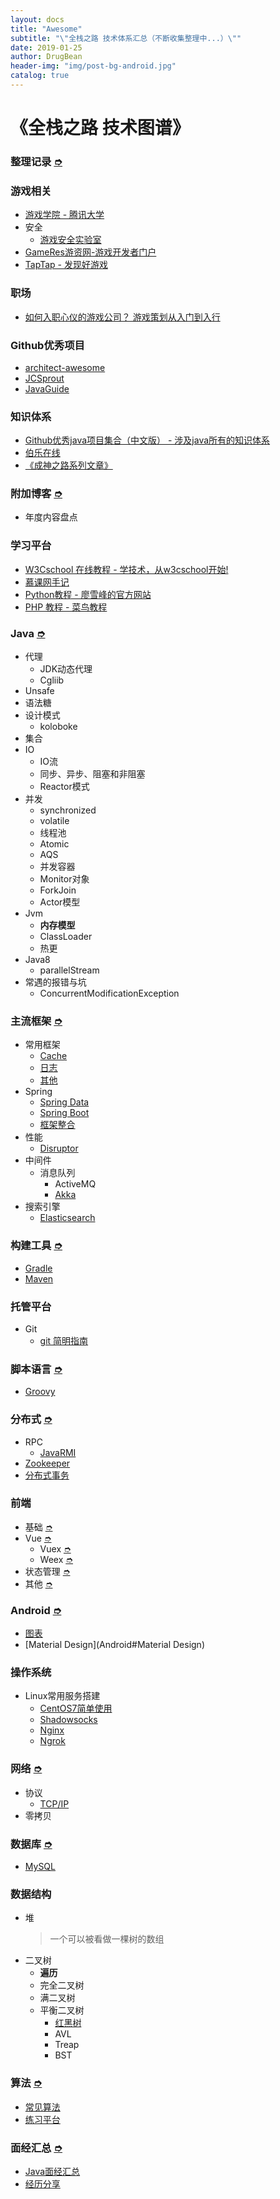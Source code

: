 ```yaml
---
layout: docs
title: "Awesome"
subtitle: "\"全栈之路 技术体系汇总（不断收集整理中...）\""
date: 2019-01-25
author: DrugBean
header-img: "img/post-bg-android.jpg"
catalog: true
---
```


<h1>《全栈之路 技术图谱》</h1>

### 整理记录 [➮](整理记录)

### 游戏相关
* [游戏学院 - 腾讯大学](https://daxue.qq.com/game)
* 安全
	* [游戏安全实验室](https://gslab.qq.com/portal.php?mod=view&aid=94)
* [GameRes游资网-游戏开发者门户](https://www.gameres.com/)
* [TapTap - 发现好游戏](https://www.taptap.com/)

### 职场
* [如何入职心仪的游戏公司？ 游戏策划从入门到入行](https://www.gameres.com/840718.html)

### Github优秀项目
* [architect-awesome](https://github.com/xingshaocheng/architect-awesome)
* [JCSprout](https://github.com/crossoverJie/JCSprout)
* [JavaGuide](https://github.com/Snailclimb/JavaGuide)

### 知识体系
- [Github优秀java项目集合（中文版） - 涉及java所有的知识体系](https://blog.csdn.net/aa1215018028/article/details/80951389)
- [伯乐在线](http://hao.jobbole.com/)
- [《成神之路系列文章》](http://www.hollischuang.com/archives/1001)

### 附加博客 [➮](附加博客)
- 年度内容盘点

### 学习平台
- [W3Cschool 在线教程 - 学技术，从w3cschool开始!](http://www.w3cschool.cn/)
- [慕课网手记](http://www.imooc.com/article)
- [Python教程 - 廖雪峰的官方网站](https://www.liaoxuefeng.com/wiki/0014316089557264a6b348958f449949df42a6d3a2e542c000)
- [PHP 教程 - 菜鸟教程](http://www.runoob.com/php/php-tutorial.html)

### Java [➮](Java)
* 代理
	* JDK动态代理
	* Cgliib 
* Unsafe
* 语法糖
* 设计模式
	* koloboke
* 集合
* IO
	* IO流
	* 同步、异步、阻塞和非阻塞
	* Reactor模式
* 并发
	* synchronized
	* volatile
	* 线程池
	* Atomic
	* AQS
	* 并发容器
	* Monitor对象
	* ForkJoin
	* Actor模型
* Jvm
	* **内存模型**
	* ClassLoader
	* 热更
* Java8
	* parallelStream
* 常遇的报错与坑
	* ConcurrentModificationException

### 主流框架 [➮](主流框架)
* 常用框架
	* [Cache](主流框架#Cache)
	* [日志](主流框架#日志)
	* [其他](主流框架#其他)
* Spring
	* [Spring Data](主流框架#Spring-Data)
	* [Spring Boot](主流框架#Spring-Boot)
	* [框架整合](主流框架#框架整合)
* 性能
	* [Disruptor](主流框架#Disruptor)
* 中间件
	* 消息队列
		* ActiveMQ 
		* [Akka](主流框架#Akka)
* 搜索引擎
	* [Elasticsearch](主流框架#Elasticsearch)

### 构建工具 [➮](构建工具)
* [Gradle](构建工具#Gradle)
* [Maven](构建工具#Maven)

### 托管平台
* Git
	* [git 简明指南](http://www.runoob.com/manual/git-guide/)

### 脚本语言 [➮](脚本语言)
* [Groovy](脚本语言#Groovy)

### 分布式 [➮](分布式)
* RPC
	* [JavaRMI](分布式#JavaRMI)
* [Zookeeper](分布式#Zookeeper)
* [分布式事务](分布式#分布式事务)

### 前端
* 基础 [➮](前端#基础)
* Vue [➮](前端#Vue)
	* Vuex [➮](前端#Vuex)
	* Weex [➮](前端#Weex)
* 状态管理 [➮](前端#状态管理)
* 其他 [➮](前端#其他)

### Android [➮](Android)
* [图表](Android#图表)
* [Material Design](Android#Material Design)

### 操作系统
* Linux常用服务搭建
	* [CentOS7简单使用](Linux#CentOS7)
	* [Shadowsocks](Linux#Shadowsocks)
	* [Nginx](Linux#Nginx)
	* [Ngrok](Linux#Ngrok)

### 网络 [➮](网络)
* 协议
	* [TCP/IP](网络#TCP/IP)
* 零拷贝

### 数据库 [➮](数据库)
* [MySQL](数据库#MySQL)

### 数据结构
* 堆  
	> 一个可以被看做一棵树的数组
* 二叉树
	* **遍历**
	* 完全二叉树
	* 满二叉树 
	* 平衡二叉树
		* [红黑树](https://www.cnblogs.com/skywang12345/p/3245399.html)
		* AVL
		* Treap
		* BST

### 算法 [➮](算法)
* [常见算法](算法#常见算法)
* [练习平台](算法#练习平台)

### 面经汇总 [➮](面经汇总)
* [Java面经汇总](面经汇总#Java面经汇总)
* [经历分享](面经汇总#经历分享)
